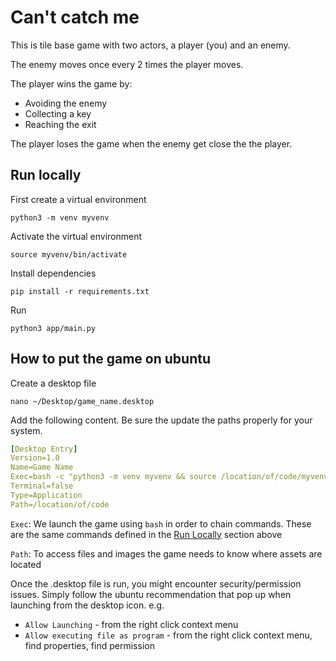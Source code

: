 # Can't catch me

This is tile base game with two actors, a player (you) and an enemy.

The enemy moves once every 2 times the player moves.

The player wins the game by:
- Avoiding the enemy
- Collecting a key
- Reaching the exit

The player loses the game when the enemy get close the the player.


## Run locally

First create a virtual environment

`python3 -m venv myvenv`

Activate the virtual environment

`source myvenv/bin/activate`

Install dependencies

`pip install -r requirements.txt`

Run

`python3 app/main.py`


## How to put the game on ubuntu

Create a desktop file

`nano ~/Desktop/game_name.desktop`

Add the following content.
Be sure the update the paths properly for your system.
```yaml
[Desktop Entry]
Version=1.0
Name=Game Name
Exec=bash -c "python3 -m venv myvenv && source /location/of/code/myvenv/bin/activate && pip install -r requirements.txt && /usr/bin/python3 /location/of/code/main.py"
Terminal=false
Type=Application
Path=/location/of/code
```

`Exec`: We launch the game using `bash` in order to chain commands. These are the same commands defined in the [Run Locally](#run-locally) section above

`Path`: To access files and images the game needs to know where assets are located

Once the .desktop file is run, you might encounter security/permission issues.
Simply follow the ubuntu recommendation that pop up when launching from the desktop icon.
e.g.
- `Allow Launching` - from the right click context menu
- `Allow executing file as program` - from the right click context menu, find properties, find permission
